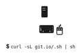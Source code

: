 <h1 align="center">🖥<br/>&nbsp;&nbsp;&nbsp;&nbsp;&nbsp;⌨&nbsp;🖱</h1>
<p align="center">💲&nbsp;<code>curl -sL git.io/.sh | sh</code>&nbsp;&nbsp;&nbsp;&nbsp;&nbsp;</p>
